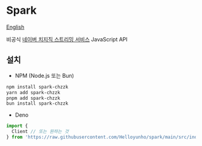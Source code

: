 # Spark

[English](README.md)

비공식 [네이버 치지직 스트리밍 서비스](https://chzzk.naver.com) JavaScript API

## 설치

- NPM (Node.js 또는 Bun)

```bash
npm install spark-chzzk
yarn add spark-chzzk
pnpm add spark-chzzk
bun install spark-chzzk
```

- Deno

```ts
import {
  Client // 또는 원하는 것
} from 'https://raw.githubusercontent.com/Helloyunho/spark/main/src/index.ts'
```
